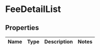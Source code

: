 # FeeDetailList

## Properties
Name | Type | Description | Notes
------------ | ------------- | ------------- | -------------
